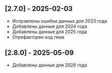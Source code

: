 ## [2.7.0] - 2025-02-03

- Исправлены ошибки данных для 2023 года
- Добавлены данные для 2024 года
- Добавлены данные для 2025 года
- Отрефакторен код гема

## [2.8.0] - 2025-05-09

- Добавлены данные для 2026 года